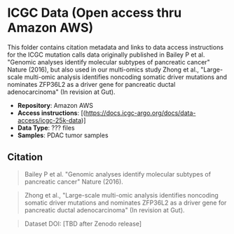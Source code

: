 # ICGC Data (Open access thru Amazon AWS)

This folder contains citation metadata and links to data access instructions for the ICGC mutation calls data originally published in Bailey P et al. "Genomic analyses identify molecular subtypes of pancreatic cancer" Nature (2016), but also used in our multi-omics study Zhong et al., "Large-scale multi-omic analysis identifies noncoding somatic driver mutations and nominates ZFP36L2 as a driver gene for pancreatic ductal adenocarcinoma" (In revision at Gut).

- **Repository**: Amazon AWS
- **Access instructions**: [(https://docs.icgc-argo.org/docs/data-access/icgc-25k-data)]
- **Data Type**: ??? files
- **Samples**: PDAC tumor samples

## Citation

> Bailey P et al. "Genomic analyses identify molecular subtypes of pancreatic cancer" Nature (2016).

> Zhong et al., "Large-scale multi-omic analysis identifies noncoding somatic driver mutations and nominates ZFP36L2 as a driver gene for pancreatic ductal adenocarcinoma" (In revision at Gut).

> Dataset DOI: [TBD after Zenodo release]
